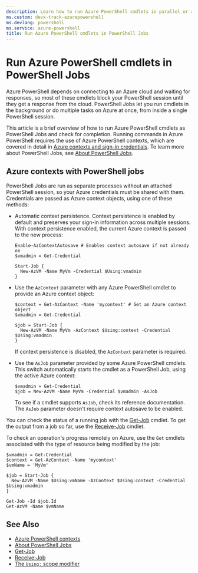 ```yaml
---
description: Learn how to run Azure PowerShell cmdlets in parallel or as background tasks, using -AsJob and Start-Job.
ms.custom: devx-track-azurepowershell
ms.devlang: powershell
ms.service: azure-powershell
title: Run Azure PowerShell cmdlets in PowerShell Jobs
---
```


# Run Azure PowerShell cmdlets in PowerShell Jobs

Azure PowerShell depends on connecting to an Azure cloud and waiting for responses, so most of these
cmdlets block your PowerShell session until they get a response from the cloud. PowerShell Jobs let
you run cmdlets in the background or do multiple tasks on Azure at once, from inside a single
PowerShell session.

This article is a brief overview of how to run Azure PowerShell cmdlets as PowerShell Jobs and check
for completion. Running commands in Azure PowerShell requires the use of Azure PowerShell contexts,
which are covered in detail in [Azure contexts and sign-in credentials](context-persistence.md). To
learn more about PowerShell Jobs, see
[About PowerShell Jobs](/powershell/module/microsoft.powershell.core/about/about_jobs).

## Azure contexts with PowerShell jobs

PowerShell Jobs are run as separate processes without an attached PowerShell session, so your Azure
credentials must be shared with them. Credentials are passed as Azure context objects, using one of
these methods:

- Automatic context persistence. Context persistence is enabled by default and preserves your
  sign-in information across multiple sessions. With context persistence enabled, the current Azure
  context is passed to the new process:

  ```azurepowershell-interactive
  Enable-AzContextAutosave # Enables context autosave if not already on
  $vmadmin = Get-Credential

  Start-Job {
    New-AzVM -Name MyVm -Credential $Using:vmadmin
  }
  ```

- Use the `AzContext` parameter with any Azure PowerShell cmdlet to provide an Azure context
  object:

  ```azurepowershell-interactive
  $context = Get-AzContext -Name 'mycontext' # Get an Azure context object
  $vmadmin = Get-Credential

  $job = Start-Job {
    New-AzVM -Name MyVm -AzContext $Using:context -Credential $Using:vmadmin
  }
  ```

  If context persistence is disabled, the `AzContext` parameter is required.

- Use the `AsJob` parameter provided by some Azure PowerShell cmdlets. This switch automatically
  starts the cmdlet as a PowerShell Job, using the active Azure context:

  ```azurepowershell-interactive
  $vmadmin = Get-Credential
  $job = New-AzVM -Name MyVm -Credential $vmadmin -AsJob
  ```

  To see if a cmdlet supports `AsJob`, check its reference documentation. The `AsJob` parameter
  doesn't require context autosave to be enabled.

You can check the status of a running job with the
[Get-Job](/powershell/module/microsoft.powershell.core/get-job) cmdlet. To get the output from a job
so far, use the [Receive-Job](/powershell/module/microsoft.powershell.core/receive-job) cmdlet.

To check an operation's progress remotely on Azure, use the `Get` cmdlets associated with the type
of resource being modified by the job:

```azurepowershell-interactive
$vmadmin = Get-Credential
$context = Get-AzContext -Name 'mycontext'
$vmName = 'MyVm'

$job = Start-Job {
  New-AzVM -Name $Using:vmName -AzContext $Using:context -Credential $Using:vmadmin
}

Get-Job -Id $job.Id
Get-AzVM -Name $vmName
```

## See Also

- [Azure PowerShell contexts](context-persistence.md)
- [About PowerShell Jobs](/powershell/module/microsoft.powershell.core/about/about_jobs)
- [Get-Job](/powershell/module/microsoft.powershell.core/get-job)
- [Receive-Job](/powershell/module/microsoft.powershell.core/receive-job)
- [The `Using:` scope modifier](/powershell/module/microsoft.powershell.core/about/about_scopes#the-using-scope-modifier)
